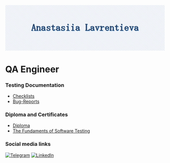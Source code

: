 <!--
**lawalina/lawalina** is a ✨ _special_ ✨ repository because its `README.md` (this file) appears on your GitHub profile.

-->
![Header](https://github.com/lawalina/lawalina/blob/main/.idea/assets/title2.jpg)

#  QA Engineer

<!--
### Language and Tools
![DEVTOOLS](https://img.shields.io/badge/-DEVTOOLS-293A5B?style=for-the-badge&logo=googlechrome&logoColor=5E90C3)
![JIRA](https://img.shields.io/badge/-JIRA-293A5B?style=for-the-badge&logo=jira&logoColor=5E90C3)
![TRELLO](https://img.shields.io/badge/-TRELLO-293A5B?style=for-the-badge&logo=trello&logoColor=5E90C3)
![HTML5](https://img.shields.io/badge/HTML5-293A5B.svg?style=for-the-badge&logo=html5&logoColor=5E90C3)
![CSS3](https://img.shields.io/badge/CSS3-293A5B.svg?style=for-the-badge&logo=css3&logoColor=5E90C3)
![GITHUB](https://img.shields.io/badge/-GITHUB-293A5B?style=for-the-badge&logo=github&logoColor=5E90C3)
![MYSQL](https://img.shields.io/badge/MYSGL-293A5B.svg?style=for-the-badge&logo=mysql&logoColor=5E90C3)
![LINUX](https://img.shields.io/badge/LINUX-293A5B?style=for-the-badge&logo=linux&logoColor=5E90C3)
![MANTIS](https://img.shields.io/badge/-MANTIS-293A5B?style=for-the-badge)
![TESTRAIL](https://img.shields.io/badge/-TESTRAIL-293A5B?style=for-the-badge)
![JAVA](https://img.shields.io/badge/-JAVA-293A5B?style=for-the-badge)
![SCRUM](https://img.shields.io/badge/-SCRUM-293A5B?style=for-the-badge)
-->

### Testing Documentation
- [Checklists](https://github.com/lawalina/Checklists)
- [Bug-Reports](https://github.com/lawalina/Bug-Reports)
<!--
- [Test-Cases](https://github.com/lawalina/Test-Cases)
-->
<!--
- [SQL Queries](https://github.com/lawalina/SQL-Queries)
-->

### Diploma and Certificates
- [Diploma](https://www.dropbox.com/s/y4nylenr05lhud8/Diploma.jpg?dl=0)
- [The Fundaments of Software Testing](https://www.dropbox.com/s/3tqbbvzm4af249y/The%20Fundaments%20of%20Software%20Testing_QATestLab_Certificate.pdf?dl=0)

### Social media links

[![Telegram](https://img.shields.io/badge/TELEGRAM-279fdb?style=for-the-badge&logo=telegram&logoColor=fff)](http://t.me/ana_lawr)
[![LinkedIn](https://img.shields.io/badge/linkedin-%230077B5.svg?style=for-the-badge&logo=linkedin&logoColor=white)](https://www.linkedin.com/in/ana-lavrentieva/)